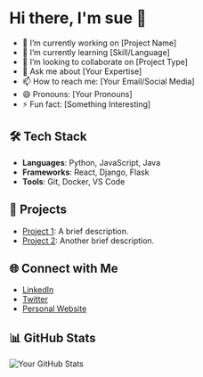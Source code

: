 # Hi there, I'm sue 👋

- 🔭 I’m currently working on [Project Name]
- 🌱 I’m currently learning [Skill/Language]
- 👯 I’m looking to collaborate on [Project Type]
- 💬 Ask me about [Your Expertise]
- 📫 How to reach me: [Your Email/Social Media]
- 😄 Pronouns: [Your Pronouns]
- ⚡ Fun fact: [Something Interesting]

## 🛠️ Tech Stack

- **Languages**: Python, JavaScript, Java
- **Frameworks**: React, Django, Flask
- **Tools**: Git, Docker, VS Code

## 🚀 Projects

- [Project 1](https://github.com/your-username/project-1): A brief description.
- [Project 2](https://github.com/your-username/project-2): Another brief description.

## 🌐 Connect with Me

- [LinkedIn](https://linkedin.com/in/your-profile)
- [Twitter](https://twitter.com/your-handle)
- [Personal Website](https://your-website.com)

## 📊 GitHub Stats

![Your GitHub Stats](https://github-readme-stats.vercel.app/api?username=your-username&show_icons=true&theme=radical)
